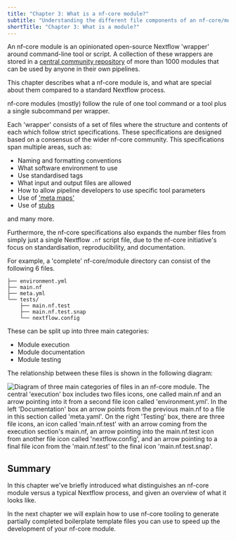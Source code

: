 ```yaml
---
title: "Chapter 3: What is a nf-core module?"
subtitle: "Understanding the different file components of an nf-core/module"
shortTitle: "Chapter 3: What is a module?"
---
```


An nf-core module is an opinionated open-source Nextflow 'wrapper' around command-line tool or script.
A collection of these wrappers are stored in a [central community repository](https://nf-co.re/modules) of more than 1000 modules that can be used by anyone in their own pipelines.

This chapter describes what a nf-core module is, and what are special about them compared to a standard Nextflow process.

nf-core modules (mostly) follow the rule of one tool command or a tool plus a single subcommand per wrapper.

Each 'wrapper' consists of a set of files where the structure and contents of each which follow strict specifications.
These specifications are designed based on a consensus of the wider nf-core community.
This specifications span multiple areas, such as:

- Naming and formatting conventions
- What software environment to use
- Use standardised tags
- What input and output files are allowed
- How to allow pipeline developers to use specific tool parameters
- Use of ['meta maps'](https://nf-co.re/docs/contributing/components/meta_map)
- Use of [stubs](https://www.nextflow.io/docs/latest/process.html#stub)

and many more.

Furthermore, the nf-core specifications also expands the number files from simply just a single Nextflow `.nf` script file, due to the nf-core initiative's focus on standardisation, reproducibility, and documentation.

For example, a 'complete' nf-core/module directory can consist of the following 6 files.

```tree
├── environment.yml
├── main.nf
├── meta.yml
└── tests/
    ├── main.nf.test
    ├── main.nf.test.snap
    └── nextflow.config
```

These can be split up into three main categories:

- Module execution
- Module documentation
- Module testing

The relationship between these files is shown in the following diagram:

![Diagram of three main categories of files in an nf-core module. The central 'execution' box includes two files icons, one called main.nf and an arrow pointing into it from a second file icon called 'environment.yml'. In the left 'Documentation' box an arrow points from the previous main.nf to a file in this section called 'meta.yaml'. On the right 'Testing' box, there are three file icons, an icon called 'main.nf.test' with an arrow coming from the execution section's main.nf, an arrow pointing into the main.nf.test icon from another file icon called 'nextflow.config', and an arrow pointing to a final file icon from the 'main.nf.test' to the final icon 'main.nf.test.snap'.](/images/tutorials/training/nf-core-module-file-relationship.png)

## Summary

In this chapter we've briefly introduced what distinguishes an nf-core module versus a typical Nextflow process, and given an overview of what it looks like.

In the next chapter we will explain how to use nf-core tooling to generate partially completed boilerplate template files you can use to speed up the development of your nf-core module.
